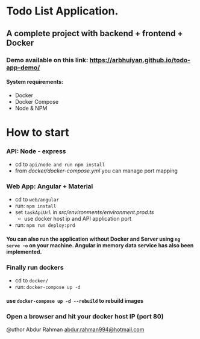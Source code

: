 # Todo List Application. 
## A complete project with backend + frontend + Docker

### Demo available on this link: https://arbhuiyan.github.io/todo-app-demo/

#### System requirements:
* Docker
* Docker Compose
* Node & NPM

# How to start
### API: Node - express
* cd to `api/node and run npm install`
* from *docker/docker-compose.yml* you can manage port mapping
### Web App: Angular + Material
* cd to `web/angular`
* run: `npm install `
* set `taskApiUrl` in *src/environments/environment.prod.ts*
    - use docker host ip and API application port
* run: `npm run deploy:prd`
#### You can also run the application without Docker and Server using `ng serve -o` on your machine. Angular in memory data service has also been implemented.
### Finally run dockers
 - cd to `docker/`
 - run: `docker-compose up -d`

#### use `docker-compose up -d --rebuild` to rebuild images

### Open a browser and hit your docker host IP (port 80)




@uthor Abdur Rahman abdur.rahman994@hotmail.com
